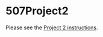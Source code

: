 # 507Project2

Please see the [Project 2 instructions](https://drive.google.com/drive/u/1/folders/1pzJyld9WNBCrLJf6oe2hXOLCxJD2PUsa).
